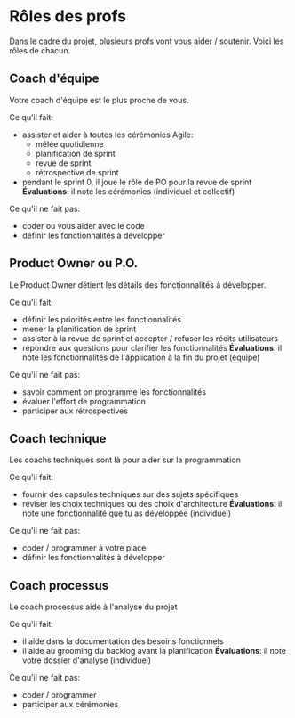 # Rôles des profs

Dans le cadre du projet, plusieurs profs vont vous aider / soutenir. Voici les rôles de chacun.

## Coach d'équipe

Votre coach d'équipe est le plus proche de vous.

Ce qu'il fait:
- assister et aider à toutes les cérémonies Agile: 
  - mêlée quotidienne
  - planification de sprint
  - revue de sprint
  - rétrospective de sprint
- pendant le sprint 0, il joue le rôle de PO pour la revue de sprint
**Évaluations**: il note les cérémonies (individuel et collectif)

Ce qu'il ne fait pas:
- coder ou vous aider avec le code
- définir les fonctionnalités à développer

## Product Owner ou P.O.

Le Product Owner détient les détails des fonctionnalités à développer.

Ce qu'il fait:
- définir les priorités entre les fonctionnalités
- mener la planification de sprint
- assister à la revue de sprint et accepter / refuser les récits utilisateurs
- répondre aux questions pour clarifier les fonctionnalités
**Évaluations**: il note les fonctionnalités de l'application à la fin du projet (équipe)

Ce qu'il ne fait pas:
- savoir comment on programme les fonctionnalités
- évaluer l'effort de programmation
- participer aux rétrospectives

## Coach technique

Les coachs techniques sont là pour aider sur la programmation

Ce qu'il fait:
- fournir des capsules techniques sur des sujets spécifiques
- réviser les choix techniques ou des choix d'architecture
**Évaluations**: il note une fonctionnalité que tu as développée (individuel)

Ce qu'il ne fait pas:
- coder / programmer à votre place
- définir les fonctionnalités à développer

## Coach processus

Le coach processus aide à l'analyse du projet

Ce qu'il fait:
- il aide dans la documentation des besoins fonctionnels
- il aide au grooming du backlog avant la planification
**Évaluations**: il note votre dossier d'analyse (individuel)

Ce qu'il ne fait pas:
- coder / programmer 
- participer aux cérémonies